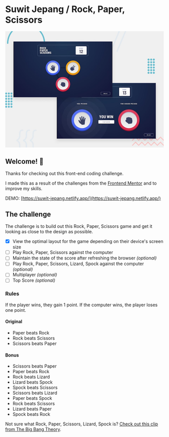 # Suwit Jepang /  Rock, Paper, Scissors

![Design preview for the Rock, Paper, Scissors coding challenge](public/design/desktop-preview.jpg)

## Welcome! 👋

Thanks for checking out this front-end coding challenge.

I made this as a result of the challenges from the [Frontend Mentor](https://www.frontendmentor.io)  and to improve my skills.

DEMO: [https://suwit-jepang.netlify.app/](https://suwit-jepang.netlify.app/)

## The challenge

The challenge is to build out this Rock, Paper, Scissors game and get it looking as close to the design as possible.

- [x] View the optimal layout for the game depending on their device's screen size
- [ ] Play Rock, Paper, Scissors against the computer
- [ ] Maintain the state of the score after refreshing the browser _(optional)_
- [ ] Play Rock, Paper, Scissors, Lizard, Spock against the computer _(optional)_
- [ ] Multiplayer _(optional)_
- [ ] Top Score _(optional)_

### Rules

If the player wins, they gain 1 point. If the computer wins, the player loses one point.

#### Original

- Paper beats Rock
- Rock beats Scissors
- Scissors beats Paper

#### Bonus

- Scissors beats Paper
- Paper beats Rock
- Rock beats Lizard
- Lizard beats Spock
- Spock beats Scissors
- Scissors beats Lizard
- Paper beats Spock
- Rock beats Scissors
- Lizard beats Paper
- Spock beats Rock

Not sure what Rock, Paper, Scissors, Lizard, Spock is? [Check out this clip from The Big Bang Theory](https://www.youtube.com/watch?v=iSHPVCBsnLw).
